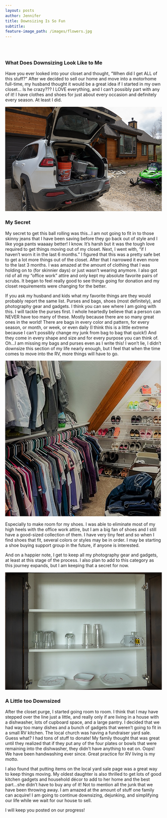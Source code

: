 ```yaml
---
layout: posts
author: Jennifer
title: Downsizing Is So Fun
subtitle:
feature-image_path: /images/flowers.jpg
---
```


### &nbsp;

### What Does Downsizing Look Like to Me

Have you ever looked into your closet and thought, “When did I get ALL of this stuff?” After we decided to sell our home and move into a motorhome full-time, my husband thought it would be a great idea if I started in my own closet… Is he crazy??? I LOVE everything, and I can’t possibly part with any of it! I have clothes and shoes for just about every occasion and definitely every season. At least I did.

![](/uploads/downsizing3@2x.png)

### My Secret

My secret to get this ball rolling was this…I am not going to fit in to those skinny jeans that I have been saving before they go back out of style and I like yoga pants waaaay better! I know. It’s harsh but it was the tough love required to get things moving out of my closet. Next, I went with, “if I haven’t worn it in the last 6 months.” I figured that this was a pretty safe bet to get a lot more things out of the closet. After that I narrowed it even more to the last 3 months. I was amazed at the amount of clothing that I was holding on to (for skinnier days) or just wasn’t wearing anymore. I also got rid of all my “office work” attire and only kept my absolute favorite pairs of scrubs. It began to feel really good to see things going for donation and my closet requirements were changing for the better.

If you ask my husband and kids what my favorite things are they would probably report the same list. Purses and bags, shoes (most definitely), and photography gear and gadgets. I think you can see where I am going with this. I will tackle the purses first. I whole heartedly believe that a person can NEVER have too many of these. Mostly because there are so many great ones in the world! There are bags in every color and pattern, for every season, or month, or week, or even daily (I think this is a little extreme because I can’t possibly change my junk from bag to bag that quick!) And they come in every shape and size and for every purpose you can think of. Oh…I am missing my bags and purses even as I write this! I won’t lie, I didn’t downsize this section of my life nearly enough, but I feel that when the time comes to move into the RV, more things will have to go.

![](/uploads/closet3-square.png)

Especially to make room for my shoes. I was able to eliminate most of my high heels with the office work attire, but I am a big fan of shoes and I still have a good-sized collection of them. I have very tiny feet and so when I find shoes that fit, several colors or styles may be in order. I may be starting a shoe buying support group in the future, if anyone is interested.

And on a happier note, I get to keep all my photography gear and gadgets, at least at this stage of the process. I also plan to add to this category as this journey expands, but I am keeping that a secret for now.

![](/uploads/kitchen-cupboard2.png)

### A Little too Downsized

After the closet purge, I started going room to room. I think that I may have stepped over the line just a little, and really only if are living in a house with a dishwasher, lots of cupboard space, and a large pantry. I decided that we had way too many dishes and a bunch of gadgets that weren’t going to fit in a small RV kitchen. The local church was having a fundraiser yard sale. Guess what? I had tons of stuff to donate! My family thought that was great until they realized that if they put any of the four plates or bowls that were remaining into the dishwasher, they didn’t have anything to eat on. Oops! We have been handwashing ever since. Great practice for RV living is my motto.

I also found that putting items on the local yard sale page was a great way to keep things moving. My oldest daughter is also thrilled to get lots of good kitchen gadgets and household d&eacute;cor to add to her home and the best part…she didn’t have to buy any of it! Not to mention all the junk that we have been throwing away. I am amazed at the amount of stuff one family can acquire! I am going to continue downsizing, dejunking, and simplifying our life while we wait for our house to sell.

I will keep you posted on our progress!